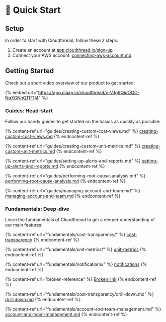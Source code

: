 # 🚀 Quick Start

## Setup

In order to start with Cloudthread, follow these 2 steps:

1. Create an account at [app.cloudthread.io/sign-up](https://app.cloudthread.io/sign-up)
2. Connect your AWS account: [connecting-aws-account.md](guides/connecting-aws-account.md "mention")

## Getting Started

Check out a short video overview of our product to get started:

{% embed url="https://app.claap.io/cloudthread/c-VJg9QidOQO-NqXGNnQTPTI4" %}

### Guides: Head-start

Follow our handy guides to get started on the basics as quickly as possible:

{% content-ref url="guides/creating-custom-cost-views.md" %}
[creating-custom-cost-views.md](guides/creating-custom-cost-views.md)
{% endcontent-ref %}

{% content-ref url="guides/creating-custom-unit-metrics.md" %}
[creating-custom-unit-metrics.md](guides/creating-custom-unit-metrics.md)
{% endcontent-ref %}

{% content-ref url="guides/setting-up-alerts-and-reports.md" %}
[setting-up-alerts-and-reports.md](guides/setting-up-alerts-and-reports.md)
{% endcontent-ref %}

{% content-ref url="guides/performing-root-cause-analysis.md" %}
[performing-root-cause-analysis.md](guides/performing-root-cause-analysis.md)
{% endcontent-ref %}

{% content-ref url="guides/managing-account-and-team.md" %}
[managing-account-and-team.md](guides/managing-account-and-team.md)
{% endcontent-ref %}

### Fundamentals: Deep-dive

Learn the fundamentals of Cloudthread to get a deeper understanding of our main features:

{% content-ref url="fundamentals/cost-transparency/" %}
[cost-transparency](fundamentals/cost-transparency/)
{% endcontent-ref %}

{% content-ref url="fundamentals/unit-metrics/" %}
[unit-metrics](fundamentals/unit-metrics/)
{% endcontent-ref %}

{% content-ref url="fundamentals/notifications/" %}
[notifications](fundamentals/notifications/)
{% endcontent-ref %}

{% content-ref url="broken-reference" %}
[Broken link](broken-reference)
{% endcontent-ref %}

{% content-ref url="fundamentals/cost-transparency/drill-down.md" %}
[drill-down.md](fundamentals/cost-transparency/drill-down.md)
{% endcontent-ref %}

{% content-ref url="fundamentals/account-and-team-management.md" %}
[account-and-team-management.md](fundamentals/account-and-team-management.md)
{% endcontent-ref %}
